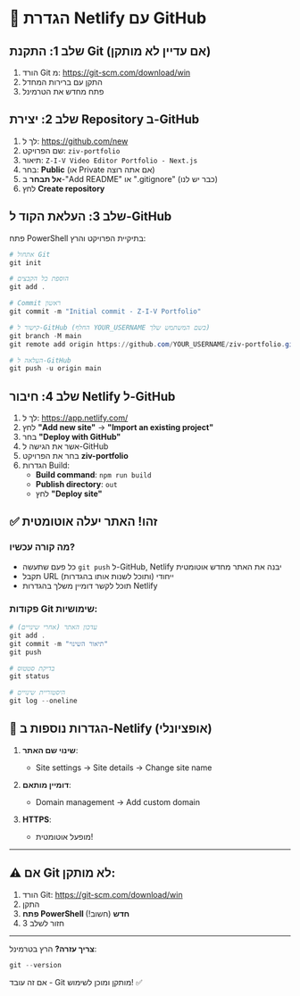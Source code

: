 # 🚀 הגדרת Netlify עם GitHub

## שלב 1: התקנת Git (אם עדיין לא מותקן)
1. הורד Git מ: https://git-scm.com/download/win
2. התקן עם ברירות המחדל
3. פתח מחדש את הטרמינל

## שלב 2: יצירת Repository ב-GitHub
1. לך ל: https://github.com/new
2. שם הפרויקט: `ziv-portfolio`
3. תיאור: `Z-I-V Video Editor Portfolio - Next.js`
4. בחר: **Public** (או Private אם אתה רוצה)
5. **אל תבחר** ב-"Add README" או ".gitignore" (כבר יש לנו)
6. לחץ **Create repository**

## שלב 3: העלאת הקוד ל-GitHub

פתח PowerShell בתיקיית הפרויקט והרץ:

```powershell
# אתחול Git
git init

# הוספת כל הקבצים
git add .

# Commit ראשון
git commit -m "Initial commit - Z-I-V Portfolio"

# קישור ל-GitHub (החלף YOUR_USERNAME בשם המשתמש שלך)
git branch -M main
git remote add origin https://github.com/YOUR_USERNAME/ziv-portfolio.git

# העלאה ל-GitHub
git push -u origin main
```

## שלב 4: חיבור Netlify ל-GitHub

1. לך ל: https://app.netlify.com/
2. לחץ **"Add new site"** → **"Import an existing project"**
3. בחר **"Deploy with GitHub"**
4. אשר את הגישה ל-GitHub
5. בחר את הפרויקט **ziv-portfolio**
6. הגדרות Build:
   - **Build command**: `npm run build`
   - **Publish directory**: `out`
   - לחץ **"Deploy site"**

## ✅ זהו! האתר יעלה אוטומטית

### מה קורה עכשיו?
- כל פעם שתעשה `git push` ל-GitHub, Netlify יבנה את האתר מחדש אוטומטית
- תקבל URL ייחודי (ותוכל לשנות אותו בהגדרות)
- תוכל לקשר דומיין משלך בהגדרות Netlify

### פקודות Git שימושיות:

```powershell
# עדכון האתר (אחרי שינויים)
git add .
git commit -m "תיאור השינוי"
git push

# בדיקת סטטוס
git status

# היסטוריית שינויים
git log --oneline
```

## 🎯 הגדרות נוספות ב-Netlify (אופציונלי)

1. **שינוי שם האתר**:
   - Site settings → Site details → Change site name
   
2. **דומיין מותאם**:
   - Domain management → Add custom domain
   
3. **HTTPS**:
   - מופעל אוטומטית!

---

## ⚠️ אם Git לא מותקן:
1. הורד Git: https://git-scm.com/download/win
2. התקן
3. **פתח PowerShell חדש** (חשוב!)
4. חזור לשלב 3

---

**צריך עזרה?** הרץ בטרמינל:
```powershell
git --version
```
אם זה עובד - Git מותקן ומוכן לשימוש! ✅

